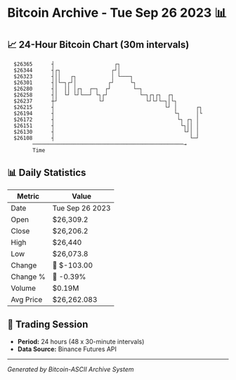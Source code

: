# Bitcoin Archive - Tue Sep 26 2023 📊

## 📈 24-Hour Bitcoin Chart (30m intervals)

```
  $26365      ┤                   ┌┐                           
  $26344      ┤┌┐                ┌┘│                           
  $26323      ┤││   ┌┐           │ └───┐                       
  $26301      ┤│└─┐┌┘│          ┌┘     └┐                      
  $26280      ┤│  ││ │┌┐  ┌─┐  ┌┘       └─┐                    
  $26258      ┤│  └┘ └┘└──┘ └┐┌┘          └─┐┌┐┌┐  ┌┐          
  $26237      ┼┘             └┘             └┘└┘└─┐│└┐         
  $26215      ┤                                   └┘ │      ┌┐ 
  $26194      ┤                                      └┐     │└ 
  $26172      ┤                                       └┐ ┌┐ │  
  $26151      ┤                                        └┐││ │  
  $26130      ┤                                         └┘│ │  
  $26108      ┤                                           └─┘  
        ────────────────────────────────────────────────→
        Time
```

## 📊 Daily Statistics

| Metric | Value |
|--------|-------|
| Date | Tue Sep 26 2023 |
| Open | $26,309.2 |
| Close | $26,206.2 |
| High | $26,440 |
| Low | $26,073.8 |
| Change | 🔴 $-103.00 |
| Change % | 🔴 -0.39% |
| Volume | $0.19M |
| Avg Price | $26,262.083 |

## 📅 Trading Session

- **Period:** 24 hours (48 x 30-minute intervals)
- **Data Source:** Binance Futures API

---
*Generated by Bitcoin-ASCII Archive System*
